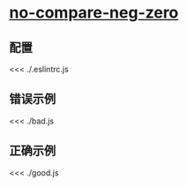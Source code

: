 # [no-compare-neg-zero](https://eslint.org/docs/rules/no-compare-neg-zero)

## 配置

<<< ./.eslintrc.js

## 错误示例

<<< ./bad.js

## 正确示例

<<< ./good.js
